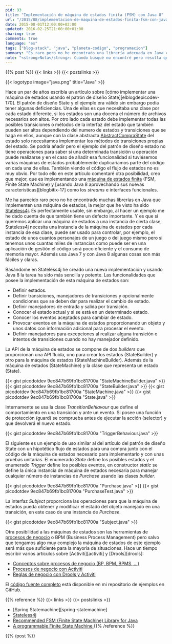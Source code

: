 ```yaml
---
pid: 93
title: "Implementación de máquina de estados finita (FSM) con Java 8"
url: "/2015/08/implementacion-de-maquina-de-estados-finita-fsm-con-java-8/"
date: 2015-08-01T12:00:00+02:00
updated: 2016-02-25T21:00:00+01:00
sharing: true
comments: true
language: "es"
tags: ["blog-stack", "java", "planeta-codigo", "programacion"]
summary: "Es raro pero no he encontrado una librería adecuada en Java con una implementación de una máquina de estados. Stateless4j puede ser una candidata pero también tiene algunas deficiencias que pueden hacer que no nos sirva. Basándome en Stateless4j y usando Java 8 he creado una implementación de FSM con una funcionalidad similar y más ligera donde una única instancia de la máquina de estados es independiente del número de instancias de objetos en las que se use."
note: "<strong>Nota</strong>: Cuando busqué no encontré pero resulta que entre uno de los numerosos subproyectos de Spring está uno que sirve como implementación de máquina de estados, [Spring Statemachine](http://projects.spring.io/spring-statemachine/). Por supuesto, Spring Statemachine es mucho más avanzado que este ejemplo que muestro en el artículo y lo recomiendo también por su mejor soporte en futuras actualizaciones."
---
```


{{% post %}}
{{< links >}}
{{< postslinks >}}

{{< logotype image="java.png" title="Java" >}}

Hace un par de años escribía un artículo sobre [cómo implementar una máquina de estados usando el patrón de diseño State][elblogdepicodev-170]. El patrón de diseño State y el ejemplo era válido sin embargo podía tener algunas deficiencias. Una de ellas es que necesitaba una clase por cada estado diferente, si los estados son una docena el número de archivos necesarios son altos. Por otro lado cada estado debe implementar todas las posibles transiciones o métodos de la interfaz del estado que también pueden ser altos dependiendo del numero de estados y transiciones que se haga en ellos, aunque con la clase abstracta [AbstractCompraState](https://gist.github.com/picodotdev/6329908#file-abstractcomprastate-java) del estado solo necesitamos implementar los métodos de transiciones propias del estado. Se podría añadir pero el ejemplo del patrón de diseño estado no tiene operaciones para saber si una determinada transición u operación puede realizarse y en el caso de añadir esa funcionalidad si tuviésemos varias máquinas de estados probablemente duplicaríamos parte del código en cada una de ellas. También viendo el código el flujo de estados no es muy obvio. Por todo ello en este artículo comentaré otra posibilidad, creo que mejor, que es implementando una [máquina de estados finita](https://es.wikipedia.org/wiki/M%C3%A1quina_de_estados) (FSM, Finite State Machine) y [usando Java 8 aprovechando sus nuevas características][blogbitix-17] como los _streams_ e interfaces funcionales.

Me ha parecido raro pero no he encontrado muchas librerías en Java que implementen una máquina de estados, la mejor que he visto ha sido [Stateless4j](https://github.com/oxo42/stateless4j). Es perfectamente usable, sin embargo, al hacer un ejemplo me he dado cuenta de que también tiene un defecto importante. Y es que si queremos aplicar una máquina de estados a una instancia de cierta clase, Stateless4j necesita una instancia de la máquina de estados por cada instancia de esa clase, puede ser usado para controlar, por ejemplo, el estado de unos cuantos personajes de un juego o del juego mismo pero si tenemos unos cuantas miles de instancias como puede ser en una aplicación de gestión el código será poco eficiente y el consumo de memoria mayor. Además usa Java 7 y con Java 8 algunas cosas son más fáciles y claras.

Basándome en Stateless4j he creado una nueva implementación y usando Java 8 la tarea ha sido más sencilla y potente. Las funcionalidades que posee la implementación de esta máquina de estados son:

* Definir estados.
* Definir transiciones, manejadores de transiciones y opcionalmente condiciones que se deben dar para realizar el cambio de estado.
* Definir manejadores de entrada y salida por transición.
* Conocer el estado actual y si se está en un determinado estado.
* Conocer los eventos aceptados para cambiar de estado.
* Provocar eventos en la máquina de estados proporcionando un objeto y unos datos con información adicional para procesar el evento.
* Definir manejadores para excepciones al realizar alguna transición o intentos de transiciones cuando no hay manejador definido.

La API de la máquina de estados se compone de dos _builders_ que proporcionan una API fluida, uno para crear los estados (StateBuilder) y otro para la máquina de estados (StateMachineBuilder). Además de la máquina de estados (StateMachine) y la clase que representa un estado (State).

{{< gist picodotdev 9ec847b69fb1bc81700a "StateMachineBuilder.java" >}}
{{< gist picodotdev 9ec847b69fb1bc81700a "StateBuilder.java" >}}
{{< gist picodotdev 9ec847b69fb1bc81700a "StateMachine.java" >}}
{{< gist picodotdev 9ec847b69fb1bc81700a "State.java" >}}

Internamente se usa la clase _TransitionBehiavour_ que define el comportamiento en una transición y ante un evento. Si posee una función de protección (guard) se comprueba antes de ejecutar la acción (selector) y que devolverá el nuevo estado.

{{< gist picodotdev 9ec847b69fb1bc81700a "TriggerBehaviour.java" >}}

El siguiente es un ejemplo de uso similar al del artículo del patrón de diseño State con un hipotético flujo de estados para una compra junto con el código de la máquina de estados necesario para implementarlo y con unas pruebas unitarias. El enumerado _State_ define los posibles estados y el enumerado _Trigger_ define los posibles eventos, en constructor _static_ se define la única instancia de máquina de estados necesaria para manejar cualquier número de instancias de _Purchase_ usando las clases _builder_.

{{< gist picodotdev 9ec847b69fb1bc81700a "Purchase.java" >}}
{{< gist picodotdev 9ec847b69fb1bc81700a "PurchaseTest.java" >}}

La interfaz _Subject_ proporciona las operaciones para que la máquina de estados pueda obtener y modificar el estado del objeto manejado en una transición, en este caso de una instancia de _Purchase_.

{{< gist picodotdev 9ec847b69fb1bc81700a "Subject.java" >}}

Otra posibilidad a las máquinas de estados son las herramientas de [procesos de negocio](https://es.wikipedia.org/wiki/Proceso_de_negocio) o BPM (Business Process Management) pero salvo que tengamos algo muy complejo la máquina de estados de este ejemplo será más que suficiente para la mayoría de situaciones. Hace un tiempo escribir varios artículos sobre [Activiti][activiti] y [Drools][drools]:

* [Conceptos sobre procesos de negocio (BP, BPM, BPMS, ...) ](http://elblogdepicodev.blogspot.com.es/2012/09/conceptos-sobre-procesos-de-negocio-bp.html)
* [Procesos de negocio con Activiti](http://elblogdepicodev.blogspot.com.es/2012/09/procesos-de-negocio-con-activiti.html)
* [Reglas de negocio con Drools y Activiti](http://elblogdepicodev.blogspot.com.es/2012/10/reglas-de-negocio-con-drools-y-activiti.html)

El [código fuente completo](https://github.com/picodotdev/blog-ejemplos/tree/master/Machinarum) está disponible en mi repositorio de ejemplos en GitHub.

{{% reference %}}
{{< links >}}
{{< postslinks >}}
* [Spring Statemachine][spring-statemachine]
* [Stateless4j](https://github.com/oxo42/stateless4j)
* [Recommended FSM (Finite State Machine) Library for Java](http://stackoverflow.com/questions/10875317/recommended-fsm-finite-state-machine-library-for-java)
* [A programmable Finite State Machine ](http://www.java2s.com/Code/Java/Collections-Data-Structure/AprogrammableFiniteStateMachineimplementation.htm)
{{% /reference %}}

{{% /post %}}
